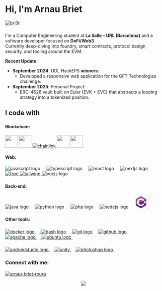 <h1 align="left">Hi, I'm Arnau Briet</h1>
<p align="left">
  <img src="https://komarev.com/ghpvc/?username=bri3t&label=Profile%20views&color=0e75b6&style=flat" alt="bri3t" />
</p>

###


<p align="left">
  I'm a Computer Engineering student at <strong>La Salle – URL (Barcelona)</strong> and a software developer focused on <strong>DeFi/Web3</strong>.<br/>
  Currently deep-diving into foundry, smart contracts, protocol design, security, and tooling around the EVM.
</p>
  
**Recent Update**:
- **September 2024**: UDL HackEPS <strong>winners</strong>: 
    - Developed a responsive web application for the GFT Technologies challenge.
- **September 2025**: Personal Project:
    - ERC-4626 vault built on Euler (EVK + EVC) that abstracts a looping strategy into a tokenized position.  

###

<!-- - 👨‍💻 All of my projects are available at [www.arnaubriet.com](www.arnaubriet.com) -->

<!-- - 📫 How to reach me **arnaubriet@gmail.com** -->


<h2 align="left">I code with</h2>

###

<h4 align="left">Blockchain:</h4>
<p align="left">
  <a href="https://solidity-es.readthedocs.io/es/latest/" alt="">
    <img src="https://w7.pngwing.com/pngs/907/608/png-transparent-solidity-ethereum-smart-contract-blockchain-neo-others-angle-triangle-logo.png" width="40" height="40"/>
  </a>
  <a href="https://wagmi.sh/" alt="wagmi">
    <img src="https://wagmi.sh/logo-dark.svg" width="40" height="40"/>
  </a>
  <a href="https://chain.link/" alt="chainlink">
    <img src="https://cryptologos.cc/logos/chainlink-link-logo.png" width="40" height="40" alt="chainlink" />
  </a>
  <a href="https://viem.sh/" alt="viem">
    <img src="https://viem.sh/icon-dark.png" width="40" height="40"/>
  </a>
  <a href="https://docs.ethers.org/v6/" alt="viem">
    <img src="https://uploads-ssl.webflow.com/6433e6f821ae13dd37394322/64393ec631a32b4da0ee030c_ethersjs.png" width="40" height="40"/>
  </a>
</p>

<h4 align="left">Web:</h4>

<div align="left">
  <a href="https://developer.mozilla.org/en-US/docs/Web/JavaScript" target="_blank" style="text-decoration: none;"> 
    <img src="https://cdn.jsdelivr.net/gh/devicons/devicon/icons/javascript/javascript-original.svg" height="40" alt="javascript logo" />
    <img width="12" /> 
  </a>

  <a href="https://www.typescriptlang.org/" target="_blank" style="text-decoration: none;"> 
    <img src="https://cdn.jsdelivr.net/gh/devicons/devicon/icons/typescript/typescript-original.svg" height="40" alt="typescript logo"  />
    <img width="12" />
  </a>

  <a href="https://reactjs.org/" target="_blank" style="text-decoration: none;"> 
    <img src="https://cdn.jsdelivr.net/gh/devicons/devicon/icons/react/react-original.svg" height="40" alt="react logo"  />
    <img width="12" />
  </a>

  <a href="https://nextjs.org/" target="_blank" style="text-decoration: none;"> 
    <img src="https://cdn.jsdelivr.net/gh/devicons/devicon/icons/nextjs/nextjs-original.svg" height="40" alt="nextjs logo"  />
    <img width="12" />
  </a>

  <a href="https://next-auth.js.org/" target="_blank" rel="noreferrer">
    <img src="https://next-auth.js.org/img/logo/logo-sm.png" alt="trpc" width="40" height="40"/>
  </a>

  <a href="https://tailwindcss.com/" target="_blank" rel="noreferrer"> 
    <img src="https://www.vectorlogo.zone/logos/tailwindcss/tailwindcss-icon.svg" alt="tailwind" width="40" height="40"/> 
  </a> 

  <a href="https://vuejs.org/guide/introduction.html" target="_blank" style="text-decoration: none;"> 
    <img src="https://cdn.jsdelivr.net/gh/devicons/devicon/icons/vuejs/vuejs-original.svg" height="40" alt="vuejs logo"  />
  </a>
  
</div>

###

<h4 align="left">Back-end:</h4>

###
 
<div align="left">
  <a href="https://www.java.com" target="_blank" style="text-decoration: none;">
    <img src="https://cdn.jsdelivr.net/gh/devicons/devicon/icons/java/java-original.svg" height="40" alt="java logo" />
    <img width="12" />
  </a>
  <a href="https://www.python.org" target="_blank" style="text-decoration: none;">
    <img src="https://cdn.jsdelivr.net/gh/devicons/devicon/icons/python/python-original.svg" height="40" alt="python logo" />
    <img width="12" />
  </a>
  <a href="https://www.php.net" target="_blank" style="text-decoration: none;">
    <img src="https://cdn.jsdelivr.net/gh/devicons/devicon/icons/php/php-original.svg" height="40" alt="php logo" />
    <img width="12" />
  </a>
  <a href="https://nodejs.org" target="_blank" style="text-decoration: none;">
    <img src="https://cdn.jsdelivr.net/gh/devicons/devicon/icons/nodejs/nodejs-original.svg" height="40" alt="nodejs logo" />
    <img width="12" />
  </a>
  <a href="https://www.w3schools.com/cs/" target="_blank" rel="noreferrer">
    <img src="https://raw.githubusercontent.com/devicons/devicon/master/icons/csharp/csharp-original.svg" alt="csharp" width="40" height="40"/>
    <img width="12" />
  </a>
</div>

###


<h4 align="left">Other tools:</h4>

###

<div align="left">
  <a href="https://www.w3schools.com/cs/" target="_blank" rel="noreferrer">
    <img src="https://cdn.jsdelivr.net/gh/devicons/devicon/icons/docker/docker-plain-wordmark.svg" height="40" alt="docker logo"  />
    <img width="12" />
  </a>
  <a href="https://www.w3schools.com/cs/" target="_blank" rel="noreferrer">
    <img src="https://cdn.jsdelivr.net/gh/devicons/devicon/icons/bash/bash-original.svg" height="40" alt="bash logo"  />
    <img width="12" />
  </a>
  <a href="https://www.w3schools.com/cs/" target="_blank" rel="noreferrer">
    <img src="https://cdn.jsdelivr.net/gh/devicons/devicon/icons/git/git-original.svg" height="40" alt="git logo"  />
    <img width="12" />
  </a>
  <a href="https://www.w3schools.com/cs/" target="_blank" rel="noreferrer">
    <img src="https://cdn.jsdelivr.net/gh/devicons/devicon/icons/github/github-original.svg" height="40" alt="github logo"  />
    <img width="12" />
  </a>
  <a href="https://www.w3schools.com/cs/" target="_blank" rel="noreferrer">
    <img src="https://cdn.jsdelivr.net/gh/devicons/devicon/icons/apache/apache-original.svg" height="40" alt="apache logo"  />
    <img width="12" />
  </a>
  <a href="https://www.w3schools.com/cs/" target="_blank" rel="noreferrer">
    <img src="https://cdn.jsdelivr.net/gh/devicons/devicon/icons/ubuntu/ubuntu-plain.svg" height="40" alt="ubuntu logo"  />
    <img width="12" />
  </a>
 
</div>

###

<div align="left">
  <a href="https://developer.android.com/develop?hl=es-419" target="_blank" rel="noreferrer"> 
    <img src="https://cdn.jsdelivr.net/gh/devicons/devicon/icons/androidstudio/androidstudio-original.svg" height="40" alt="androidstudio logo"  />
    <img width="12" />
  </a>
  <a href="https://unity.com/" target="_blank" rel="noreferrer"> 
    <img src="https://www.vectorlogo.zone/logos/unity3d/unity3d-icon.svg" alt="unity" width="40" height="40"/> 
    <img width="12" />
  </a>
  <a href="https://www.adobe.com/es/products/photoshop.html" target="_blank" rel="noreferrer"> 
    <img src="https://cdn.jsdelivr.net/gh/devicons/devicon/icons/photoshop/photoshop-plain.svg" height="40" alt="photoshop logo"/>
    <img width="12" />
  </a>
</div>

###


<div align="center">
<p>
  
<h3 align="left">Connect with me:</h3>
<p align="left">
  <a href="https://linkedin.com/in/arnau-briet-roura" target="blank">
    <img align="center" src="https://raw.githubusercontent.com/rahuldkjain/github-profile-readme-generator/master/src/images/icons/Social/linked-in-alt.svg" alt="arnau-briet-roura" height="30" width="40" />
  </a>
</p>

</p>
<p>
  
![](https://github-readme-streak-stats.herokuapp.com/?user=bri3t&theme=radical&hide_border=false)<br/>
</p>
<p>
  



<!--
<div align="center">
  <h2>🐍 My Contributions 🐍</h2>
  <br>
  <img alt="snake eating my contributions" src="https://raw.githubusercontent.com/bri3t/bri3t/output/snake.svg?palette=github-dark?palette=github-dark" />
  
  <br/><br/><br/>
</div>
-->

